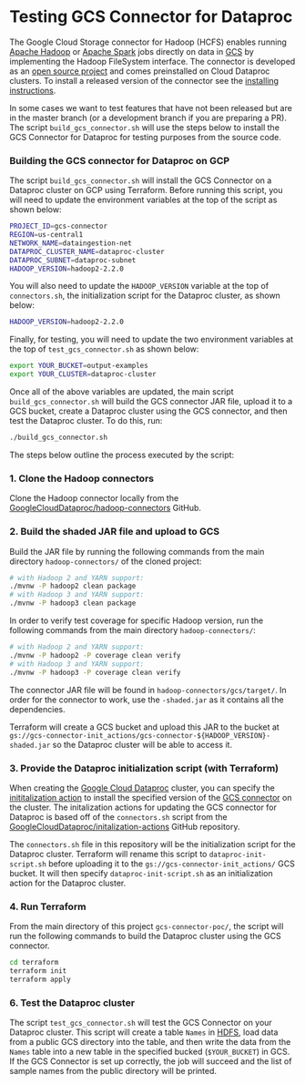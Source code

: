 # Testing GCS Connector for Dataproc

The Google Cloud Storage connector for Hadoop (HCFS) enables running [Apache Hadoop](http://hadoop.apache.org/) or [Apache Spark](http://spark.apache.org/) jobs directly on data in [GCS](https://cloud.google.com/storage) by implementing the Hadoop FileSystem interface. The connector is developed as an [open source project](https://github.com/GoogleCloudDataproc/hadoop-connectors) and comes preinstalled on Cloud Dataproc clusters.
To install a released version of the connector see the [installing instructions](https://github.com/GoogleCloudDataproc/hadoop-connectors/blob/master/gcs/INSTALL.md).

In some cases we want to test features that have not been released but are in the master branch (or a development branch if you are preparing a PR).
The script `build_gcs_connector.sh` will use the steps below to install the GCS Connector for Dataproc for testing purposes from the source code.

### Building the GCS connector for Dataproc on GCP

The script `build_gcs_connector.sh` will install the GCS Connector on a Dataproc cluster on GCP using Terraform. Before running this script, you will need to update the environment variables at the top of the script as shown below:

```bash
PROJECT_ID=gcs-connector
REGION=us-central1
NETWORK_NAME=dataingestion-net
DATAPROC_CLUSTER_NAME=dataproc-cluster
DATAPROC_SUBNET=dataproc-subnet
HADOOP_VERSION=hadoop2-2.2.0
```

You will also need to update the `HADOOP_VERSION` variable at the top of `connectors.sh`, the initialization script for the Dataproc cluster, as shown below:

```bash
HADOOP_VERSION=hadoop2-2.2.0
```

Finally, for testing, you will need to update the two environment variables at the top of `test_gcs_connector.sh` as shown below:

```bash
export YOUR_BUCKET=output-examples
export YOUR_CLUSTER=dataproc-cluster
```

Once all of the above variables are updated, the main script `build_gcs_connector.sh` will build the GCS connector JAR file, upload it to a GCS bucket, create a Dataproc cluster using the GCS connector, and then test the Dataproc cluster. To do this, run:

```bash
./build_gcs_connector.sh
```

The steps below outline the process executed by the script:

### 1. Clone the Hadoop connectors

Clone the Hadoop connector locally from the [GoogleCloudDataproc/hadoop-connectors](https://github.com/GoogleCloudDataproc/hadoop-connectors/blob/master/gcs/README.md) GitHub.

### 2. Build the shaded JAR file and upload to GCS

Build the JAR file by running the following commands from the main directory `hadoop-connectors/` of the cloned project:

```bash
# with Hadoop 2 and YARN support:
./mvnw -P hadoop2 clean package
# with Hadoop 3 and YARN support:
./mvnw -P hadoop3 clean package
```

In order to verify test coverage for specific Hadoop version, run the following commands from the main directory `hadoop-connectors/`:

```bash
# with Hadoop 2 and YARN support:
./mvnw -P hadoop2 -P coverage clean verify
# with Hadoop 3 and YARN support:
./mvnw -P hadoop3 -P coverage clean verify
```

The connector JAR file will be found in `hadoop-connectors/gcs/target/`.  In order for the connector to work, use the `-shaded.jar` as it contains all the dependencies.

Terraform will create a GCS bucket and upload this JAR to the bucket at `gs://gcs-connector-init_actions/gcs-connector-${HADOOP_VERSION}-shaded.jar` so the Dataproc cluster will be able to access it.

### 3. Provide the Dataproc initialization script (with Terraform)

When creating the [Google Cloud Dataproc](https://cloud.google.com/dataproc) cluster, you can specify the [inititalization action](https://cloud.google.com/dataproc/docs/concepts/configuring-clusters/init-actions) to install the specified version of the [GCS connector](https://github.com/GoogleCloudDataproc/hadoop-connectors/blob/master/gcs/README.md) on the cluster. The initalization actions for updating the GCS connector for Dataproc is based off of the `connectors.sh` script from the [GoogleCloudDataproc/initalization-actions](https://github.com/GoogleCloudDataproc/initialization-actions/tree/master/connectors) GitHub repository.

The `connectors.sh` file in this repository will be the initialization script for the Dataproc cluster. Terraform will rename this script to `dataproc-init-script.sh` before uploading it to the `gs://gcs-connector-init_actions/` GCS bucket. It will then specify `dataproc-init-script.sh` as an initialization action for the Dataproc cluster.

### 4. Run Terraform

From the main directory of this project `gcs-connector-poc/`, the script will run the following commands to build the Dataproc cluster using the GCS connector.

```bash
cd terraform
terraform init
terraform apply
```

### 6. Test the Dataproc cluster

The script `test_gcs_connector.sh` will test the GCS Connector on your Dataproc cluster. This script will create a table `Names` in [HDFS](https://hadoop.apache.org/docs/r1.2.1/hdfs_design.html#Introduction), load data from a public GCS directory into the table, and then write the data from the `Names` table into a new table in the specified bucked (`$YOUR_BUCKET`) in GCS. If the GCS Connector is set up correctly, the job will succeed and the list of sample names from the public directory will be printed.

